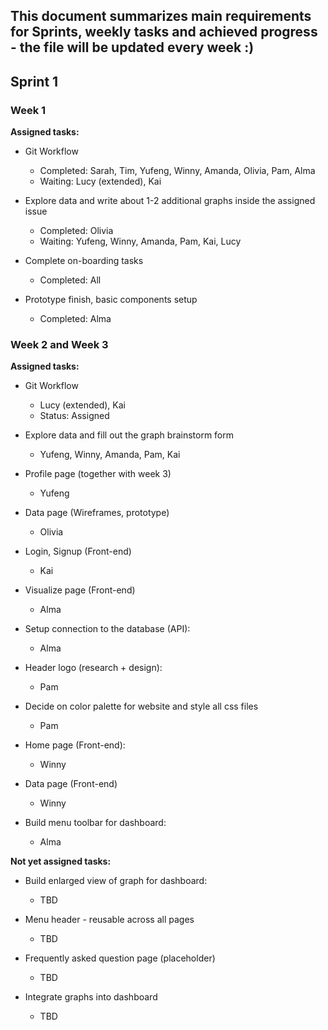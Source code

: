 ## This document summarizes main requirements for Sprints, weekly tasks and achieved progress - the file will be updated every week :)

## Sprint 1

### Week 1

**Assigned tasks:**

- Git Workflow

  - Completed: Sarah, Tim, Yufeng, Winny, Amanda, Olivia, Pam, Alma
  - Waiting: Lucy (extended), Kai

- Explore data and write about 1-2 additional graphs inside the assigned issue

  - Completed: Olivia
  - Waiting: Yufeng, Winny, Amanda, Pam, Kai, Lucy

- Complete on-boarding tasks

  - Completed: All

- Prototype finish, basic components setup
  - Completed: Alma

### Week 2 and Week 3

**Assigned tasks:**

- Git Workflow

  - Lucy (extended), Kai
  - Status: Assigned

- Explore data and fill out the graph brainstorm form

  - Yufeng, Winny, Amanda, Pam, Kai

- Profile page (together with week 3)

  - Yufeng

- Data page (Wireframes, prototype)

  - Olivia

- Login, Signup (Front-end)

  - Kai

- Visualize page (Front-end)

  - Alma

- Setup connection to the database (API):

  - Alma

- Header logo (research + design):

  - Pam

- Decide on color palette for website and style all css files

  - Pam

- Home page (Front-end):

  - Winny

- Data page (Front-end)

  - Winny

- Build menu toolbar for dashboard:
  - Alma

**Not yet assigned tasks:**

- Build enlarged view of graph for dashboard:

  - TBD

- Menu header - reusable across all pages

  - TBD

- Frequently asked question page (placeholder)

  - TBD

- Integrate graphs into dashboard
  - TBD
